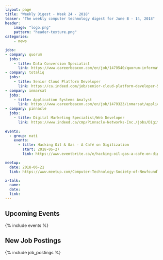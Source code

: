 ```yaml
---
layout: page
title: "Weekly Digest - Week 24 - 2018"
teaser: "The weekly computer technology digest for June 8 - 14, 2018"
header:
    image: "logo.png"
    pattern: "header-texture.png"
categories:
    - news

jobs:
- company: quorum
  jobs:
    - title: Data Conversion Specialist
      link: https://www.careerbeacon.com/en/job/1470540/quorum-information-systems-inc/data-conversion-specialist/st-john-s
- company: totaliq
  jobs:
    - title: Senior Cloud Platform Developer
      link: https://ca.indeed.com/job/senior-cloud-platform-developer-5664dd0a6f40bc10
- company: inmarsat
  jobs:
    - title: Application Systems Analyst
      link: https://www.careerbeacon.com/en/job/1470323/inmarsat/application-systems-analyst/mount-pearl
- company: pinnacle
  jobs:
    - title: Digital Marketing Specialist/Web Developer
      link: https://www.indeed.ca/cmp/Pinnacle-Networks-Inc./jobs/Digital-Marketing-Specialist-Web-Developer-555d96d760d8addc?q=pinnacle&vjs=3
  
events:
  - group: nati
    events:
      - title: Hacking Oil & Gas - A Café on Digitization
        start: 2018-06-27
        link: https://www.eventbrite.ca/e/hacking-oil-gas-a-cafe-on-digitization-tickets-46727507232?aff=es2

meetup:
  date: 2018-06-21
  link: https://www.meetup.com/Computer-Technology-Society-of-Newfoundland-and-Labrador/events/251666931/

x-talk:
  name: 
  date: 
  link: 
---
```


## Upcoming Events
{% include events %}

## New Job Postings
{% include job_postings %}
